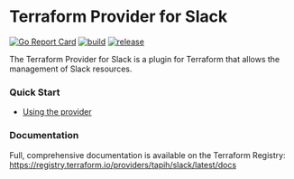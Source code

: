 # Terraform Provider for Slack

[![Go Report Card](https://goreportcard.com/badge/github.com/tapih/terraform-provider-slack)](https://goreportcard.com/report/github.com/tapih/terraform-provider-slack) <a href="https://github.com/tapih/terraform-provider-slack/actions?query=workflow%3ABuild">![build](https://github.com/tapih/terraform-provider-slack/workflows/Build/badge.svg)</a> <a href="https://github.com/tapih/terraform-provider-slack/actions?query=workflow%3Arelease">![release](https://github.com/tapih/terraform-provider-slack/workflows/release/badge.svg)</a>

The Terraform Provider for Slack is a plugin for Terraform that allows the
management of Slack resources.

### Quick Start

- [Using the provider ](https://registry.terraform.io/providers/tapih/slack/latest/docs)

### Documentation

Full, comprehensive documentation is available on the Terraform Registry: https://registry.terraform.io/providers/tapih/slack/latest/docs